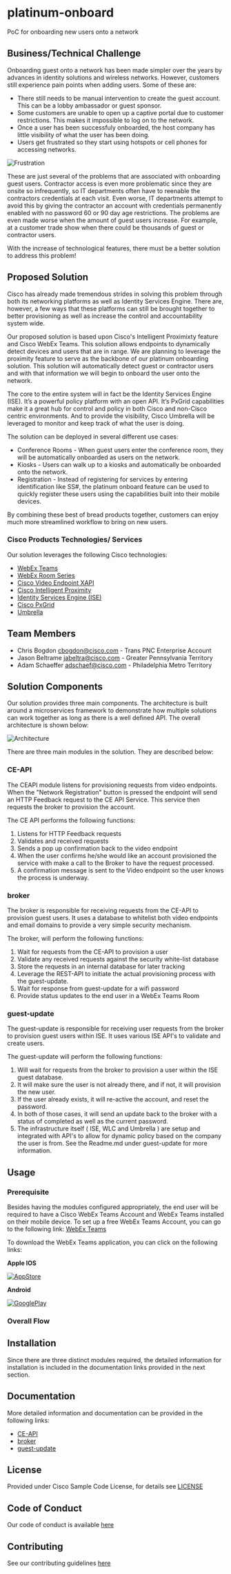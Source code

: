 # platinum-onboard

PoC for onboarding new users onto a network


## Business/Technical Challenge

Onboarding guest onto a network has been made simpler over the years by advances in identity solutions and wireless networks.   However, customers still experience pain points when adding users.   Some of these are:

* There still needs to be manual intervention to create the guest account.   This can be a lobby ambassador or guest sponsor.
* Some customers are unable to open up a captive portal due to customer restrictions.   This makes it impossible to log on to the network.
* Once a user has been successfuly onboarded, the host company has little visibility of what the user has been doing.
* Users get frustrated so they start using hotspots or cell phones for accessing networks.

![Frustration](img/frustration.jpg)


These are just several of the problems that are associated with onboarding guest users.   Contractor access is even more problematic since they are onsite so infrequently, so IT departments often have to reenable the contractors credentials at each visit.  Even worse, IT departments attempt to avoid this by giving the contractor an account with credentials permanently enabled with no password 60 or 90 day age restrictions.  The problems are even made worse when the amount of guest users increase.   For example, at a customer trade show when there could be thousands of guest or contractor users.

With the increase of technological features, there must be a better solution to address this problem!

## Proposed Solution

Cisco has already made tremendous strides in solving this problem through both its networking platforms as well as Identity Services Engine.  There are, however, a few ways that these platforms can still be brought together to better provisioning as well as increase the control and accountability system wide.

Our proposed solution is based upon Cisco's Intelligent Proximixty feature and Cisco WebEx Teams.   This solution allows endpoints to dynamically detect devices and users that are in range.   We are planning to leverage the proximity feature to serve as the backbone of our platinum onboarding solution.   This solution will automatically detect guest or contractor users and with that information we will begin to onboard the user onto the network.   

The core to the entire system will in fact be the Identity Services Engine (ISE).  It’s a powerful policy platform with an open API.  It’s PxGrid capabilities make it a great hub for control and policy in both Cisco and non-Cisco centric environments.  And to provide the visibility, Cisco Umbrella will be leveraged to monitor and keep track of what the user is doing.

The solution can be deployed in several different use cases:
* Conference Rooms - When guest users enter the conference room, they will be automatically onboarded as users on the network.
* Kiosks - Users can walk up to a kiosks and automatically be onboarded onto the network.
* Registration - Instead of registering for services by entering identification like SS#, the platinum onboard feature can be used to quickly register these users using the capabilities built into their mobile devices.

By combining these best of bread products together, customers can enjoy much more streamlined workflow to bring on new users.


### Cisco Products Technologies/ Services

Our solution leverages the following Cisco technologies:

*  [WebEx Teams](https://www.webex.com/products/teams/index.html)
*  [WebEx Room Series](https://www.cisco.com/c/en/us/products/collaboration-endpoints/webex-room-series/index.html)
*  [Cisco Video Endpoint XAPI](https://www.cisco.com/c/dam/en/us/td/docs/telepresence/endpoint/ce94/collaboration-endpoint-software-api-reference-guide-ce94.pdf)
*  [Cisco Intelligent Proximity](https://www.cisco.com/c/en/us/products/collaboration-endpoints/intelligent-proximity.html)
*  [Identity Services Engine (ISE)](http://cisco.com/go/ise)
*  [Cisco PxGrid](http://www.cisco.com/go/pxgrid)
*  [Umbrella](http://www.cisco.com/go/umbrella)

## Team Members

* Chris Bogdon <cbogdon@cisco.com> - Trans PNC Enterprise Account
* Jason Beltrame <jabeltra@cisco.com> - Greater Pennsylvania Territory
* Adam Schaeffer <adschaef@cisco.com> - Philadelphia Metro Territory


## Solution Components

Our solution provides three main components.   The architecture is built around a microservices framework to demonstrate how multiple solutions can work together as long as there is a well defined API.   The overall architecture is shown below:

![Architecture](img/architecture.png)

There are three main modules in the solution.   They are described below:

### CE-API
The CEAPI module listens for provisioning requests from video endpoints.  When the "Network Registration"
button is pressed the endpoint will send an HTTP Feedback request to the CE API Service.  This service then
requests the broker to provision the account.  

The CE API performs the following functions:
1. Listens for HTTP Feedback requests
2. Validates and received requests
3. Sends a pop up confirmation back to the video endpoint
4. When the user confirms he/she would like an account provisioned the service with make a call to the Broker to have the request processed.
5. A confirmation message is sent to the Video endpoint so the user knows the process is underway.

### broker
The broker is responsible for receiving requests from the CE-API to provision guest users.   It uses a database to whitelist both video endpoints and email domains to provide a very simple security mechanism.

The broker, will perform the following functions:
1. Wait for requests from the CE-API to provision a user
2. Validate any received requests against the security white-list database
3. Store the requests in an internal database for later tracking
4. Leverage the REST-API to initiate the actual provisioning process with the guest-update.
5. Wait for response from guest-update for a wifi password
6. Provide status updates to the end user in a WebEx Teams Room

### guest-update
The guest-update is responsible for receiving user requests from the broker to provision guest users within ISE.  It uses various ISE API's to validate and create users.

The guest-update will perform the following functions:
1.  Will wait for requests from the broker to provision a user within the ISE guest database.
2.  It will make sure the user is not already there, and if not, it will provision the new user.
3.  If the user already exists, it will re-active the account, and reset the password.
4.  In both of those cases, it will send an update back to the broker with a status of completed as well as the current password.
5.  The infrastructure itself ( ISE, WLC and Umbrella ) are setup and integrated with API's to allow for dynamic policy based on the company the user is from.  See the Readme.md under guest-update for more information.

## Usage

### Prerequisite
Besides having the modules configured appropriately, the end user will be required to have a Cisco WebEx Teams Account and WebEx Teams installed on their mobile device.    To set up a free WebEx Teams Account, you can go to the following link: [WebEx Teams](https://www.webex.com/pricing/free-trial.html?sp=wt)

To download the WebEx Teams application, you can click on the following links:

**Apple IOS**

[![AppStore](img/appstore.png)](https://itunes.apple.com/us/app/cisco-webex-teams/id833967564?mt=8)

**Android**

[![GooglePlay](img/googleplay.png)](https://play.google.com/store/apps/details?id=com.cisco.wx2.android&hl=en_US)

### Overall Flow



## Installation

Since there are three distinct modules required, the detailed information for installation is included in the documentation links provided in the next section.


## Documentation

More detailed information and documentation can be provided in the following links:

* [CE-API](ceapi/README.md)
* [broker](broker/README.md)
* [guest-update](guest-update/README.md)


## License

Provided under Cisco Sample Code License, for details see [LICENSE](./LICENSE.md)

## Code of Conduct

Our code of conduct is available [here](./CODE_OF_CONDUCT.md)

## Contributing

See our contributing guidelines [here](./CONTRIBUTING.md)
